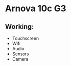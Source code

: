 Arnova 10c G3
===============
Working:
-----------------
* Touchscreen
* Wifi
* Audio
* Sensors
* Camera